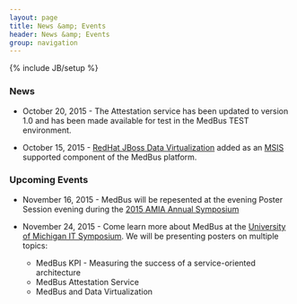```yaml
---
layout: page
title: News &amp; Events
header: News &amp; Events
group: navigation
---
```

{% include JB/setup %}

### News

* October 20, 2015 - The Attestation service has been updated to version 1.0 and has been made available for test in the MedBus TEST environment.

* October 15, 2015 - [RedHat JBoss Data Virtualization](http://www.jboss.org/products/datavirt/overview/) added as an [MSIS](http://msis.med.umich.edu/) supported component of the MedBus platform. 

### Upcoming Events

* November 16, 2015 - MedBus will be repesented at the evening Poster Session evening during the [2015 AMIA Annual Symposium](https://www.amia.org/amia2015)

* November 24, 2015 - Come learn more about MedBus at the [University of Michigan IT Symposium](http://cio.umich.edu/michigan-it/michigan-it-symposium.php). We will be presenting posters on multiple topics:
  - MedBus KPI - Measuring the success of a service-oriented architecture
  - MedBus Attestation Service
  - MedBus and Data Virtualization

